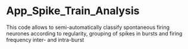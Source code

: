 # App_Spike_Train_Analysis
This code allows to semi-automatically classify spontaneous firing neurones according to regularity, grouping of spikes in bursts and firing frequency inter- and intra-burst
